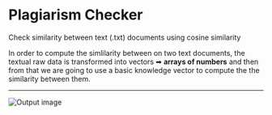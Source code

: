 # Plagiarism Checker

Check similarity between text (.txt) documents using cosine similarity 

In order to compute the simlilarity between on two text documents, the textual raw data is transformed into vectors ➡ **arrays of numbers** and then from that we are going to use a basic knowledge vector to compute the the similarity between them.

---
![Output image](https://github.com/Samarjeet09/MiniProjects/blob/main/Mini%20Project-08%3A%20Plagiarism%20checker/output.png )
